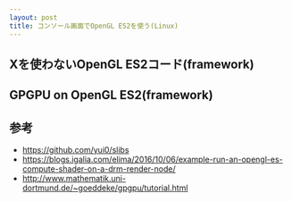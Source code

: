 ```yaml
---
layout: post
title: コンソール画面でOpenGL ES2を使う(Linux)
---
```


## Xを使わないOpenGL ES2コード(framework)

<script src="https://gist.github.com/yui0/8542f40cfe212429c78b9f796572dc56.js"></script>

## GPGPU on OpenGL ES2(framework)

<script src="https://gist.github.com/yui0/fd83be50695a6bce55f8bdb939c7459c.js"></script>

## 参考

- https://github.com/yui0/slibs
- https://blogs.igalia.com/elima/2016/10/06/example-run-an-opengl-es-compute-shader-on-a-drm-render-node/
- http://www.mathematik.uni-dortmund.de/~goeddeke/gpgpu/tutorial.html
